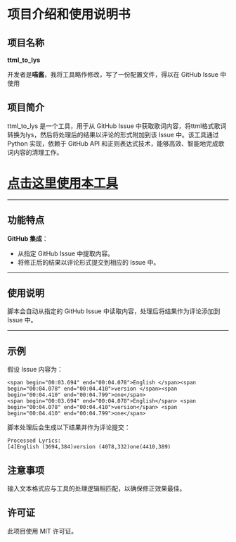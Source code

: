 # 项目介绍和使用说明书

## 项目名称
**ttml_to_lys**

开发者是**喵酱**，我将工具略作修改，写了一份配置文件，得以在 GitHub Issue 中使用

## 项目简介
ttml_to_lys 是一个工具，用于从 GitHub Issue 中获取歌词内容，将ttml格式歌词转换为lys，然后将处理后的结果以评论的形式附加到该 Issue 中。该工具通过 Python 实现，依赖于 GitHub API 和正则表达式技术，能够高效、智能地完成歌词内容的清理工作。

# [点击这里使用本工具](https://github.com/HKLHaoBin/ttml_to_lys/issues)
---

## 功能特点
 **GitHub 集成**：
   - 从指定 GitHub Issue 中提取内容。
   - 将修正后的结果以评论形式提交到相应的 Issue 中。

---

## 使用说明

脚本会自动从指定的 GitHub Issue 中读取内容，处理后将结果作为评论添加到 Issue 中。

---

## 示例
假设 Issue 内容为：
```
<span begin="00:03.694" end="00:04.078">English </span><span begin="00:04.078" end="00:04.410">version </span><span begin="00:04.410" end="00:04.799">one</span>
<span begin="00:03.694" end="00:04.078">English</span> <span begin="00:04.078" end="00:04.410">version</span> <span begin="00:04.410" end="00:04.799">one</span>
```

脚本处理后会生成以下结果并作为评论提交：
```
Processed Lyrics:
[4]English (3694,384)version (4078,332)one(4410,389)
```

## 注意事项
 输入文本格式应与工具的处理逻辑相匹配，以确保修正效果最佳。

## 许可证
此项目使用 MIT 许可证。
